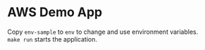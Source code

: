 # AWS Demo App

Copy `env-sample` to `env` to change and use environment variables.  
`make run` starts the application.
